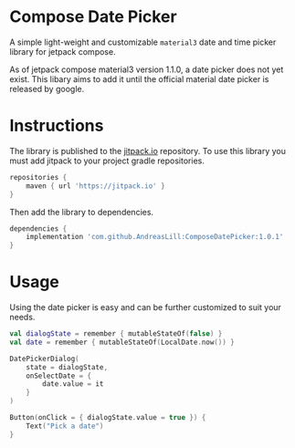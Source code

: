 # Compose Date Picker
A simple light-weight and customizable `material3` date and time picker library for jetpack compose.

As of jetpack compose material3 version 1.1.0, a date picker does not yet exist.
This libary aims to add it until the official material date picker is released by google.

# Instructions
The library is published to the [jitpack.io](http://jitpack.io "jitpack.io") repository.
To use this library you must add jitpack to your project gradle repositories.

```gradle
repositories {
    maven { url 'https://jitpack.io' }
}
```
Then add the library to dependencies.

```gradle
dependencies {
    implementation 'com.github.AndreasLill:ComposeDatePicker:1.0.1'
}
```

# Usage

Using the date picker is easy and can be further customized to suit your needs.

```kotlin
val dialogState = remember { mutableStateOf(false) }
val date = remember { mutableStateOf(LocalDate.now()) }

DatePickerDialog(
    state = dialogState,
    onSelectDate = {
        date.value = it
    }
)

Button(onClick = { dialogState.value = true }) {
    Text("Pick a date")
}
```
